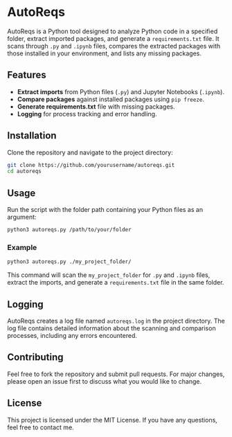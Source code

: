 # AutoReqs

AutoReqs is a Python tool designed to analyze Python code in a specified folder, extract imported packages, and generate a `requirements.txt` file. It scans through `.py` and `.ipynb` files, compares the extracted packages with those installed in your environment, and lists any missing packages.

## Features

- **Extract imports** from Python files (`.py`) and Jupyter Notebooks (`.ipynb`).
- **Compare packages** against installed packages using `pip freeze`.
- **Generate requirements.txt** file with missing packages.
- **Logging** for process tracking and error handling.

## Installation

Clone the repository and navigate to the project directory:

```bash
git clone https://github.com/yourusername/autoreqs.git
cd autoreqs
```

## Usage

Run the script with the folder path containing your Python files as an argument:

```bash
python3 autoreqs.py /path/to/your/folder
```

### Example

```bash
python3 autoreqs.py ./my_project_folder/
```

This command will scan the `my_project_folder` for `.py` and `.ipynb` files, extract the imports, and generate a `requirements.txt` file in the same folder.

## Logging

AutoReqs creates a log file named `autoreqs.log` in the project directory. The log file contains detailed information about the scanning and comparison processes, including any errors encountered.

## Contributing
Feel free to fork the repository and submit pull requests. For major changes, please open an issue first to discuss what you would like to change.

## License
This project is licensed under the MIT License. If you have any questions, feel free to contact me.